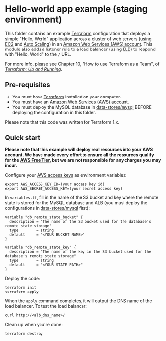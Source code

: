 # Hello-world app example (staging environment)

This folder contains an example [Terraform](https://www.terraform.io/) configuration that deploys a simple "Hello,
World" application across a cluster of web servers (using [EC2](https://aws.amazon.com/ec2/) and
[Auto Scaling](https://aws.amazon.com/autoscaling/)) in an [Amazon Web Services (AWS) account](http://aws.amazon.com/).
This module also adds a listener rule to a load balancer (using [ELB](https://aws.amazon.com/elasticloadbalancing/))
to respond with "Hello, World" to the `/` URL.

For more info, please see Chapter 10, "How to use Terraform as a Team", of
_[Terraform: Up and Running](http://www.terraformupandrunning.com)_.

## Pre-requisites

- You must have [Terraform](https://www.terraform.io/) installed on your computer.
- You must have an [Amazon Web Services (AWS) account](http://aws.amazon.com/).
- You must deploy the MySQL database in [data-stores/mysql](../../data-stores/mysql) BEFORE deploying the configuration
  in this folder.

Please note that this code was written for Terraform 1.x.

## Quick start

**Please note that this example will deploy real resources into your AWS account. We have made every effort to ensure
all the resources qualify for the [AWS Free Tier](https://aws.amazon.com/free/), but we are not responsible for any
charges you may incur.**

Configure your [AWS access
keys](http://docs.aws.amazon.com/general/latest/gr/aws-sec-cred-types.html#access-keys-and-secret-access-keys) as
environment variables:

```
export AWS_ACCESS_KEY_ID=(your access key id)
export AWS_SECRET_ACCESS_KEY=(your secret access key)
```

In `variables.tf`, fill in the name of the S3 bucket and key where the remote state is stored for the MySQL database
and ALB (you must deploy the configurations in [data-stores/mysql](../../data-stores/mysql) first):

```hcl
variable "db_remote_state_bucket" {
  description = "The name of the S3 bucket used for the database's remote state storage"
  type        = string
  default     = "<YOUR BUCKET NAME>"
}

variable "db_remote_state_key" {
  description = "The name of the key in the S3 bucket used for the database's remote state storage"
  type        = string
  default     = "<YOUR STATE PATH>"
}
```

Deploy the code:

```
terraform init
terraform apply
```

When the `apply` command completes, it will output the DNS name of the load balancer. To test the load balancer:

```
curl http://<alb_dns_name>/
```

Clean up when you're done:

```
terraform destroy
```

